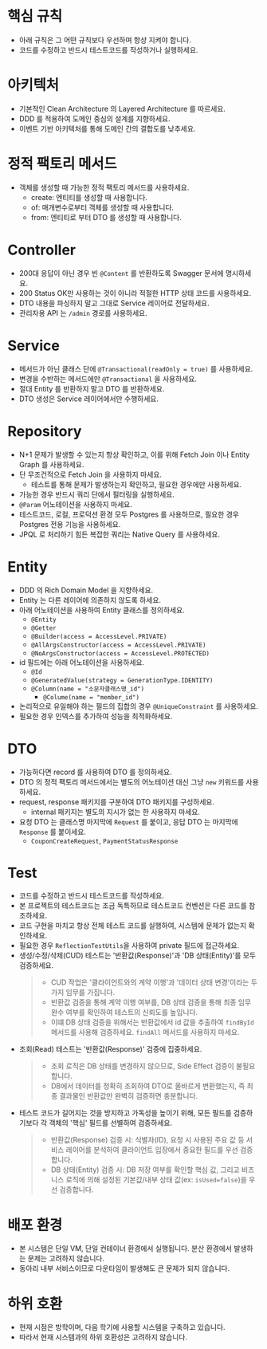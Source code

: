 # 핵심 규칙

- 아래 규칙은 그 어떤 규칙보다 우선하며 항상 지켜야 합니다.
- 코드를 수정하고 반드시 테스트코드를 작성하거나 실행하세요.

# 아키텍처

- 기본적인 Clean Architecture 의 Layered Architecture 를 따르세요.
- DDD 를 적용하여 도메인 중심의 설계를 지향하세요.
- 이벤트 기반 아키텍처를 통해 도메인 간의 결합도를 낮추세요.

# 정적 팩토리 메서드

- 객체를 생성할 때 가능한 정적 팩토리 메서드를 사용하세요.
  - create: 엔티티를 생성할 때 사용합니다.
  - of: 매개변수로부터 객체를 생성할 때 사용합니다.
  - from: 엔티티로 부터 DTO 를 생성할 때 사용합니다.

# Controller

- 200대 응답이 아닌 경우 빈 `@Content` 를 반환하도록 Swagger 문서에 명시하세요.
- 200 Status OK만 사용하는 것이 아니라 적절한 HTTP 상태 코드를 사용하세요.
- DTO 내용을 파싱하지 말고 그대로 Service 레이어로 전달하세요.
- 관리자용 API 는 `/admin` 경로를 사용하세요.

# Service

- 메서드가 아닌 클래스 단에 `@Transactional(readOnly = true)` 를 사용하세요.
- 변경을 수반하는 메서드에만 `@Transactional` 을 사용하세요.
- 절대 Entity 를 반환하지 말고 DTO 를 반환하세요.
- DTO 생성은 Service 레이어에서만 수행하세요.

# Repository

- N+1 문제가 발생할 수 있는지 항상 확인하고, 이를 위해 Fetch Join 이나 Entity Graph 를 사용하세요.
- 단 무조건적으로 Fetch Join 을 사용하지 마세요.
  - 테스트를 통해 문제가 발생하는지 확인하고, 필요한 경우에만 사용하세요.
- 가능한 경우 반드시 쿼리 단에서 필터링을 실행하세요.
- `@Param` 어노테이션을 사용하지 마세요.
- 테스트코드, 로컬, 프로덕션 환경 모두 Postgres 를 사용하므로, 필요한 경우 Postgres 전용 기능을 사용하세요.
- JPQL 로 처리하기 힘든 복잡한 쿼리는 Native Query 를 사용하세요.

# Entity

- DDD 의 Rich Domain Model 을 지향하세요.
- Entity 는 다른 레이어에 의존하지 않도록 하세요.
- 아래 어노테이션을 사용하여 Entity 클래스를 정의하세요.
  - `@Entity`
  - `@Getter`
  - `@Builder(access = AccessLevel.PRIVATE)`
  - `@AllArgsConstructor(access = AccessLevel.PRIVATE)`
  - `@NoArgsConstructor(access = AccessLevel.PROTECTED)`
- id 필드에는 아래 어노테이션을 사용하세요.
  - `@Id`
  - `@GeneratedValue(strategy = GenerationType.IDENTITY)`
  - `@Column(name = "소문자클래스명_id")`
    - `@Colume(name = "member_id")`
- 논리적으로 유일해야 하는 필드의 집합의 경우 `@UniqueConstraint` 를 사용하세요.
- 필요한 경우 인덱스를 추가하여 성능을 최적화하세요.

# DTO

- 가능하다면 record 를 사용하여 DTO 를 정의하세요.
- DTO 의 정적 팩토리 메서드에서는 별도의 어노테이션 대신 그냥 `new` 키워드를 사용하세요.
- request, response 패키지를 구분하여 DTO 패키지를 구성하세요.
  - internal 패키지는 별도의 지시가 없는 한 사용하지 마세요.
- 요청 DTO 는 클래스명 마지막에 `Request` 를 붙이고, 응답 DTO 는 마지막에 `Response` 를 붙이세요.
  - `CouponCreateRequest`, `PaymentStatusResponse`

# Test

- 코드를 수정하고 반드시 테스트코드를 작성하세요.
- 본 프로젝트의 테스트코드는 조금 독특하므로 테스트코드 컨벤션은 다른 코드를 참조하세요.
- 코드 구현을 마치고 항상 전체 테스트 코드를 실행하여, 시스템에 문제가 없는지 확인하세요.
- 필요한 경우 `ReflectionTestUtils`을 사용하여 private 필드에 접근하세요.
- 생성/수정/삭제(CUD) 테스트는 '반환값(Response)'과 'DB 상태(Entity)'를 모두 검증하세요.
  > - CUD 작업은 '클라이언트와의 계약 이행'과 '데이터 상태 변경'이라는 두 가지 임무를 가집니다.
  > - 반환값 검증을 통해 계약 이행 여부를, DB 상태 검증을 통해 최종 임무 완수 여부를 확인하여 테스트의 신뢰도를 높입니다.
  > - 이떄 DB 상태 검증을 위해서는 반환값에서 id 값을 추출하여 `findById` 메서드를 사용해 검증하세요. `findAll` 메서드를 사용하지 마세요.
- 조회(Read) 테스트는 '반환값(Response)' 검증에 집중하세요.
  > - 조회 로직은 DB 상태를 변경하지 않으므로, Side Effect 검증이 불필요합니다.
  > - DB에서 데이터를 정확히 조회하여 DTO로 올바르게 변환했는지, 즉 최종 결과물인 반환값만 완벽히 검증하면 충분합니다.
- 테스트 코드가 길어지는 것을 방지하고 가독성을 높이기 위해, 모든 필드를 검증하기보다 각 객체의 '핵심' 필드를 선별하여 검증하세요.
  > - 반환값(Response) 검증 시: 식별자(ID), 요청 시 사용된 주요 값 등 서비스 레이어를 분석하여 클라이언트 입장에서 중요한 필드를 우선 검증합니다.
  > - DB 상태(Entity) 검증 시: DB 저장 여부를 확인할 핵심 값, 그리고 비즈니스 로직에 의해 설정된 기본값/내부 상태 값(ex: `isUsed=false`)을 우선 검증합니다.

# 배포 환경

- 본 시스템은 단일 VM, 단일 컨테이너 환경에서 실행됩니다.
  분산 환경에서 발생하는 문제는 고려하지 않습니다.
- 동아리 내부 서비스이므로 다운타임이 발생해도 큰 문제가 되지 않습니다.

# 하위 호환

- 현재 시점은 방학이며, 다음 학기에 사용할 시스템을 구축하고 있습니다.
- 따라서 현재 시스템과의 하위 호환성은 고려하지 않습니다.
